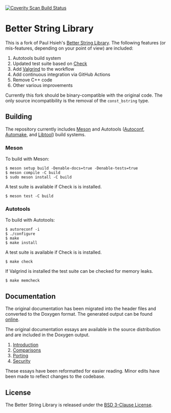 [![Coverity Scan Build Status](https://scan.coverity.com/projects/3174/badge.svg)](https://scan.coverity.com/projects/3174)

# Better String Library

This is a fork of Paul Hsieh's [Better String Library][]. The following
features (or mis-features, depending on your point of view) are included:

1. Autotools build system
2. Updated test suite based on [Check][]
3. Add [Valgrind][] to the workflow
4. Add continuous integration via GitHub Actions
5. Remove C++ code
6. Other various improvements

Currently this fork should be binary-compatible with the original code. The
only source incompatibility is the removal of the `const_bstring` type.

[Better String Library]: http://bstring.sourceforge.net/
[Check]: http://check.sourceforge.net/
[Valgrind]: http://valgrind.org/

## Building

The repository currently includes [Meson][] and Autotools ([Autoconf][],
[Automake][], and [Libtool][]) build systems.

[Meson]: https://mesonbuild.com/
[Autoconf]: https://www.gnu.org/software/autoconf/
[Automake]: https://www.gnu.org/software/automake/
[Libtool]: https://www.gnu.org/software/libtool/

### Meson

To build with Meson:

    $ meson setup build -Denable-docs=true -Denable-tests=true
    $ meson compile -C build
    $ sudo meson install -C build

A test suite is available if Check is is installed.

    $ meson test -C build

### Autotools

To build with Autotools:

    $ autoreconf -i
    $ ./configure
    $ make
    $ make install

A test suite is available if Check is is installed.

    $ make check

If Valgrind is installed the test suite can be checked for memory leaks.

    $ make memcheck

## Documentation

The original documentation has been migrated into the header files and
converted to the Doxygen format. The generated output can be found
[online][].

The original documentation essays are available in the source distribution
and are included in the Doxygen output.

1. [Introduction](doc/introduction.md)
2. [Comparisons](doc/comparisons.md)
3. [Porting](doc/porting.md)
4. [Security](doc/security.md)

These essays have been reformatted for easier reading. Minor edits have been
made to reflect changes to the codebase.

[online]: http://mike.steinert.ca/bstring/doc/

## License

The Better String Library is released under the [BSD 3-Clause License][].

[BSD 3-Clause License]: http://opensource.org/licenses/BSD-3-Clause
